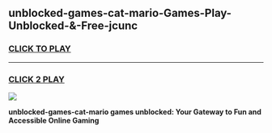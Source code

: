 
## unblocked-games-cat-mario-Games-Play-Unblocked-&-Free-jcunc
<h3>
<a href="https://premium76.site?title=unblocked-games-cat-mario&ref=24A">CLICK TO PLAY</a></h3>
<hr>

<h3>
<a href="https://premium76.site?title=unblocked-games-cat-mario&ref=24A">CLICK 2 PLAY</a>
  
</h3>

<a href="https://premium76.site?title=unblocked-games-cat-mario&ref=24A"><img src="https://clearcache.store/games.png"></a>


**unblocked-games-cat-mario games unblocked: Your Gateway to Fun and Accessible Online Gaming**
